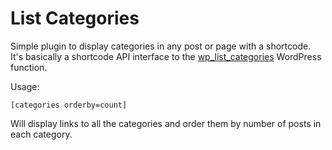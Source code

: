 # List Categories

Simple plugin to display categories in any post or page with a
shortcode. It's basically a shortcode API interface to the
[wp_list_categories](https://developer.wordpress.org/reference/functions/wp_list_categories/)
WordPress function.

Usage:

`[categories orderby=count]`

Will display links to all the categories and order them by number of
posts in each category.

